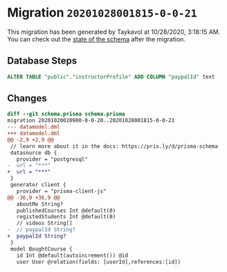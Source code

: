 # Migration `20201028001815-0-0-21`

This migration has been generated by Taykavol at 10/28/2020, 3:18:15 AM.
You can check out the [state of the schema](./schema.prisma) after the migration.

## Database Steps

```sql
ALTER TABLE "public"."instructorProfile" ADD COLUMN "paypalId" text   
```

## Changes

```diff
diff --git schema.prisma schema.prisma
migration 20201020020900-0-0-20..20201028001815-0-0-21
--- datamodel.dml
+++ datamodel.dml
@@ -2,9 +2,9 @@
 // learn more about it in the docs: https://pris.ly/d/prisma-schema
 datasource db {
   provider = "postgresql"
-  url = "***"
+  url = "***"
 }
 generator client {
   provider = "prisma-client-js"
@@ -36,9 +36,9 @@
   aboutMe String?
   publishedCourses Int @default(0)
   registedStudents Int @default(0)
   // videos String[]
-  // paypalId String?
+  paypalId String?
 }
 model BoughtCourse {
   id Int @default(autoincrement()) @id
   user User @relation(fields: [userId],references:[id])
```


